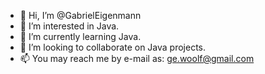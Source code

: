 - 👋 Hi, I’m @GabrielEigenmann
- 👀 I’m interested in Java.
- 🌱 I’m currently learning Java.
- 💞️ I’m looking to collaborate on Java projects.
- 📫 You may reach me by e-mail as: ge.woolf@gmail.com

<!---
GabrielEigenmann/GabrielEigenmann is a ✨ special ✨ repository because its `README.md` (this file) appears on your GitHub profile.
You can click the Preview link to take a look at your changes.
--->
